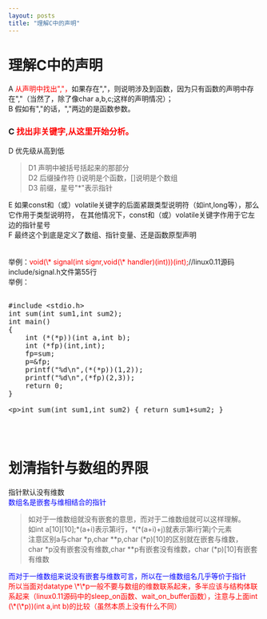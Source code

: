 ```yaml
---
layout: posts
title: "理解C中的声明"
---
```


# 理解C中的声明
A    <font color="red">从声明中找出","，</font>如果存在","，则说明涉及到函数，因为只有函数的声明中存在","（当然了，除了像char a,b,c;这样的声明情况）；<br>
B    假如有","的话，","两边的是函数参数。<br>
### C    <font color="red">找出非关键字,从这里开始分析。</font><br>
D    优先级从高到低
<blockquote>
    	D1	声明中被括号括起来的那部分<br>
		D2	后缀操作符	()说明是个函数，[]说明是个数组<br>
		D3	前缀，星号"*"表示指针
</blockquote>
E    如果const和（或）volatile关键字的后面紧跟类型说明符（如int,long等），那么它作用于类型说明符，	在其他情况下，const和（或）volatile关键字作用于它左边的指针星号<br>
F    最终这个到底是定义了数组、指针变量、还是函数原型声明<br><br><br>
举例：<font color="red">void(\* signal(int signr,void(\* handler)(int)))(int);</font>//linux0.11源码include/signal.h文件第55行<br>
举例：<br>
<xmp class="prettyprint linenums">
#include <stdio.h>
int sum(int sum1,int sum2);
int main()
{
    int (*(*p))(int a,int b);
	int (*fp)(int,int);
	fp=sum;
	p=&fp;
	printf("%d\n",(*(*p))(1,2));
	printf("%d\n",(*fp)(2,3));
	return 0;
}

int sum(int sum1,int sum2)
{
	return sum1+sum2;
}
</xmp>
<br><br>
# 划清指针与数组的界限
指针默认没有维数<br>
<font color="blue">数组名是嵌套与维相结合的指针</font><br>
<blockquote>
如对于一维数组就没有嵌套的意思，而对于二维数组就可以这样理解。<br>
如int a[10][10];*(a+i)表示第i行，*(*(a+i)+j)就表示第i行第j个元素<br>
注意区别a与char *p,char **p,char (*p)[10]的区别就在嵌套与维数，<br>char *p没有嵌套没有维数,char **p有嵌套没有维数，char (*p)[10]有嵌套有维数
</blockquote>
<font color="blue">而对于一维数组来说没有嵌套与维数可言，所以在一维数组名几乎等价于指针</font><br>
<font color="red">
所以当面对datatype \*\*p一般不要与数组的维数联系起来，多半应该与结构体联系起来（linux0.11源码中的sleep_on函数、wait_on_buffer函数），注意与上面int (\*(\*p))(int a,int b)的比较（虽然本质上没有什么不同）</font>